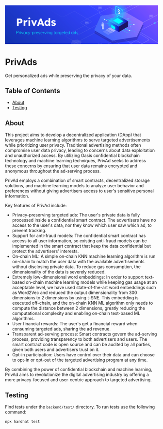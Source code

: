 ![Header](./Banner.png)

# PrivAds

Get personalized ads while preserving the privacy of your data.

## Table of Contents

- [About](#about)
- [Testing](#testing)

## About

This project aims to develop a decentralized application (DApp) that leverages machine learning algorithms to serve targeted advertisements while prioritizing user privacy. Traditional advertising methods often compromise user data privacy, leading to concerns about data exploitation and unauthorized access. By utilizing Oasis confidential blockchain technology and machine learning techniques, PrivAd seeks to address these concerns by ensuring that user data remains encrypted and anonymous throughout the ad-serving process.

PrivAd employs a combination of smart contracts, decentralized storage solutions, and machine learning models to analyze user behavior and preferences without giving advertisers access to user's sensitive personal information.

Key features of PrivAd include:
- Privacy-preserving targeted ads: The user's private data is fully processed inside a confidential smart contract. The advertisers have no access to the user's data, nor they know which user saw which ad, to prevent tracking.
- Support for anti-fraud models: The confidential smart contract has access to all user information, so existing anti-fraud models can be implemented in the smart contract that keep the data confidential but protect the advertisers' interests.
- On-chain ML: A simple on-chain KNN machine learning algorithm is run on-chain to match the user data with the available advertisements without disclosing private data. To reduce gas consumption, the dimensionality of the data is severely reduced.
- Extremely low-dimensional word embeddings: In order to support text-based on-chain machine learning models while keeping gas usage at an acceptable level, we have used state-of-the-art word embeddings such as Word2Vec and reduced the output dimensionality from 300 dimensions to 2 dimensions by using t-SNE. This embedding is executed off-chain, and the on-chain KNN ML algorithm only needs to compute the distance between 2 dimensions, greatly reducing the computational complexity and enabling on-chain text-based ML algorithms.  
- User financial rewards: The user's get a financial reward when consuming targeted ads, sharing the ad revenue.
- Transparent ad-serving process: Smart contracts govern the ad-serving process, providing transparency to both advertisers and users. The smart contract code is open source and can be audited by all parties, given both users and advertisers trust on it.
- Opt-in participation: Users have control over their data and can choose to opt-in or opt-out of the targeted advertising program at any time.

By combining the power of confidential blockchain and machine learning, PrivAd aims to revolutionize the digital advertising industry by offering a more privacy-focused and user-centric approach to targeted advertising.

## Testing

Find tests under the `backend/test/` directory. To run tests use the following command:
```
npx hardhat test
```